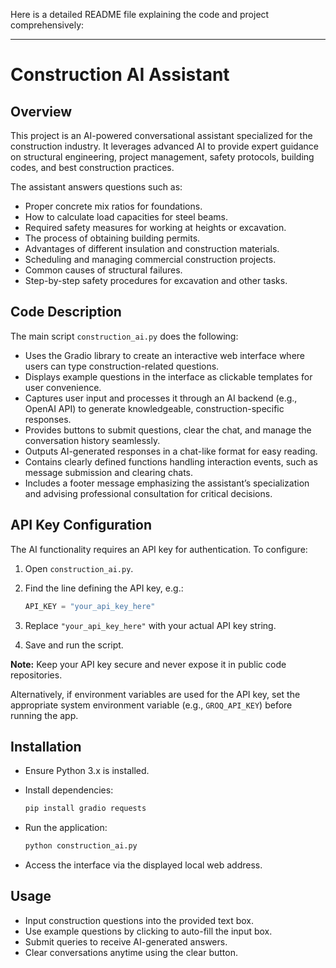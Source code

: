 Here is a detailed README file explaining the code and project comprehensively:

***

# Construction AI Assistant

## Overview
This project is an AI-powered conversational assistant specialized for the construction industry. It leverages advanced AI to provide expert guidance on structural engineering, project management, safety protocols, building codes, and best construction practices.

The assistant answers questions such as:
- Proper concrete mix ratios for foundations.
- How to calculate load capacities for steel beams.
- Required safety measures for working at heights or excavation.
- The process of obtaining building permits.
- Advantages of different insulation and construction materials.
- Scheduling and managing commercial construction projects.
- Common causes of structural failures.
- Step-by-step safety procedures for excavation and other tasks.

## Code Description

The main script `construction_ai.py` does the following:

- Uses the Gradio library to create an interactive web interface where users can type construction-related questions.
- Displays example questions in the interface as clickable templates for user convenience.
- Captures user input and processes it through an AI backend (e.g., OpenAI API) to generate knowledgeable, construction-specific responses.
- Provides buttons to submit questions, clear the chat, and manage the conversation history seamlessly.
- Outputs AI-generated responses in a chat-like format for easy reading.
- Contains clearly defined functions handling interaction events, such as message submission and clearing chats.
- Includes a footer message emphasizing the assistant’s specialization and advising professional consultation for critical decisions.

## API Key Configuration

The AI functionality requires an API key for authentication. To configure:

1. Open `construction_ai.py`.
2. Find the line defining the API key, e.g.:

   ```python
   API_KEY = "your_api_key_here"
   ```
3. Replace `"your_api_key_here"` with your actual API key string.
4. Save and run the script.

**Note:** Keep your API key secure and never expose it in public code repositories.

Alternatively, if environment variables are used for the API key, set the appropriate system environment variable (e.g., `GROQ_API_KEY`) before running the app.

## Installation

- Ensure Python 3.x is installed.
- Install dependencies:

  ```bash
  pip install gradio requests
  ```

- Run the application:

  ```bash
  python construction_ai.py
  ```

- Access the interface via the displayed local web address.

## Usage

- Input construction questions into the provided text box.
- Use example questions by clicking to auto-fill the input box.
- Submit queries to receive AI-generated answers.
- Clear conversations anytime using the clear button.



